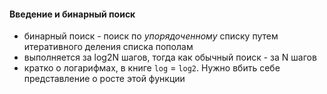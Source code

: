 #### Введение и бинарный поиск
- бинарный поиск - поиск по *упорядоченному* списку путем итеративного деления списка пополам
- выполняется за log2N шагов, тогда как обычный поиск - за N шагов
- кратко о логарифмах, в книге `log` = `log2`. Нужно вбить себе представление о росте этой функции
